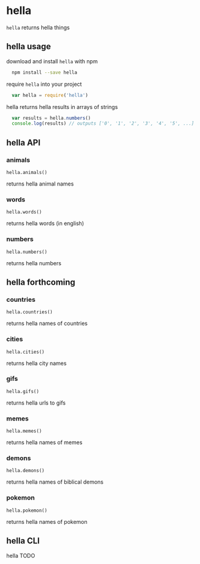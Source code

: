 hella
=======

`hella` returns hella things

## hella usage

download and install `hella` with npm

```bash
  npm install --save hella
```

require `hella` into your project

```javascript
  var hella = require('hella')
```

hella returns hella results in arrays of strings

```javascript
  var results = hella.numbers()
  console.log(results) // outputs ['0', '1', '2', '3', '4', '5', ...]
```

## hella API

### animals

`hella.animals()`

returns hella animal names

### words

`hella.words()`

returns hella words (in english)

### numbers

`hella.numbers()`

returns hella numbers

## hella forthcoming

### countries

`hella.countries()`

returns hella names of countries

### cities

`hella.cities()`

returns hella city names

### gifs

`hella.gifs()`

returns hella urls to gifs

### memes

`hella.memes()`

returns hella names of memes

### demons

`hella.demons()`

returns hella names of biblical demons

### pokemon

`hella.pokemon()`

returns hella names of pokemon

## hella CLI

hella TODO
